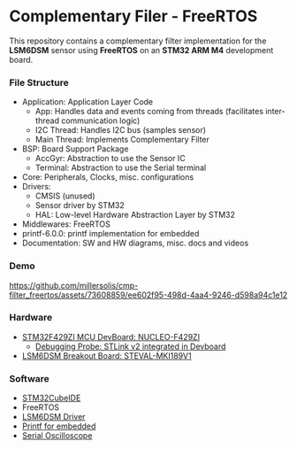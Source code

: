 Complementary Filer - FreeRTOS
==============
This repository contains a complementary filter implementation for the **LSM6DSM** sensor using **FreeRTOS** on an **STM32 ARM M4** development board.

### File Structure
* Application: Application Layer Code
  * App: Handles data and events coming from threads (facilitates inter-thread communication logic)
  * I2C Thread: Handles I2C bus (samples sensor)
  * Main Thread: Implements Complementary Filter
* BSP: Board Support Package
  * AccGyr: Abstraction to use the Sensor IC
  * Terminal: Abstraction to use the Serial terminal
* Core: Peripherals, Clocks, misc. configurations
* Drivers:
  * CMSIS (unused)
  * Sensor driver by STM32
  * HAL: Low-level Hardware Abstraction Layer by STM32
* Middlewares: FreeRTOS
* printf-6.0.0: printf implementation for embedded
* Documentation: SW and HW diagrams, misc. docs and videos

### Demo
https://github.com/millersolis/cmp-filter_freertos/assets/73608859/ee602f95-498d-4aa4-9246-d598a94c1e12

### Hardware
* [STM32F429ZI MCU DevBoard: NUCLEO-F429ZI](https://www.st.com/en/evaluation-tools/nucleo-f429zi.html)
  * [Debugging Probe: STLink v2 integrated in Devboard](https://www.st.com/en/development-tools/st-link-v2.html)
* [LSM6DSM Breakout Board: STEVAL-MKI189V1](https://www.st.com/en/evaluation-tools/steval-mki189v1.html)

### Software
* [STM32CubeIDE](https://www.st.com/en/development-tools/stm32cubeide.html)
* FreeRTOS
* [LSM6DSM Driver](https://github.com/STMicroelectronics/lsm6dsm-pid)
* [Printf for embedded](https://github.com/eyalroz/printf)
* [Serial Oscilloscope](https://x-io.co.uk/serial-oscilloscope/)
